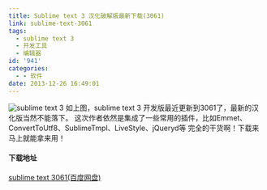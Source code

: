```yaml
---
title: Sublime text 3 汉化破解版最新下载(3061)
link: sublime-text-3061
tags:
  - sublime text 3
  - 开发工具
  - 编辑器
id: '941'
categories:
  - - 软件
date: 2013-12-26 16:49:01
---
```


![sublime text 3](http://vsnote.test/wp-content/uploads/2013/12/2013-12-26_164654.png) 如上图，sublime text 3 开发版最近更新到3061了，最新的汉化版当然不能落下。 这次作者依然是集成了一些常用的插件，比如Emmet、ConvertToUtf8、SublimeTmpl、LiveStyle、jQueryd等 完全的干货啊！下载来马上就能拿来用！

#### 下载地址

[sublime text 3061(百度网盘)](http://pan.baidu.com/s/1ntpvFfz "sublime text 3061")
